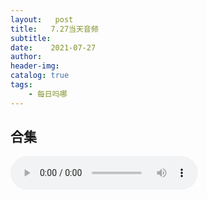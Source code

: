 ```yaml
---
layout:   post
title:   7.27当天音频
subtitle:  
date:    2021-07-27
author:   
header-img: 
catalog: true
tags:
    - 每日吗哪
---
```


## 合集

<p>
    <audio controls="">
    <source src="\music\合辑\21-07-27-7.27合集.mp3" type="audio/mpeg">7.27日合集
    </audio>
</p>


